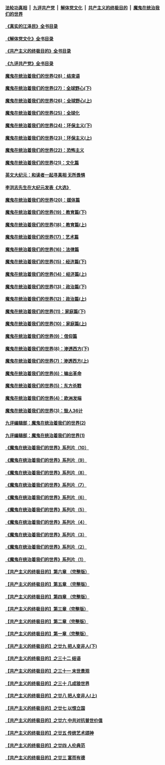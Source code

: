 ####  [法轮功真相](../../../../basic/blob/master/README.md?t=06092202) &nbsp;|&nbsp; [九评共产党](../../../../9ping.md/blob/master/README.md?t=06092202) &nbsp;|&nbsp; [解体党文化](../../../../jtdwh.md/blob/master/README.md?t=06092202)  &nbsp;|&nbsp; [共产主义的终极目的](../../../../gczydzjmd.md/blob/master/README.md?t=06092202) &nbsp;|&nbsp; [魔鬼在统治我们的世界](../../../../mgztzwmdsj.md/blob/master/README.md?t=06092202) 

#### [《真实的江泽民》全书目录](../pages/nsc422/n13721399.md?t=06092202) 

#### [《解体党文化》全书目录](../pages/nsc422/n13721157.md?t=06092202) 

#### [《共产主义的终极目的》全书目录](../pages/nsc422/n13721048.md?t=06092202) 

#### [《九评共产党》全书目录](../pages/nsc422/n13708085.md?t=06092202) 

#### [魔鬼在统治着我们的世界(28)：结束语](../pages/nsc422/n10936246.md?t=06092202) 

#### [魔鬼在统治着我们的世界(27)：全球野心(下)](../pages/nsc422/n10928319.md?t=06092202) 

#### [魔鬼在统治着我们的世界(26)：全球野心(上)](../pages/nsc422/n10900318.md?t=06092202) 

#### [魔鬼在统治着我们的世界(25)：全球化](../pages/nsc422/n10788205.md?t=06092202) 

#### [魔鬼在统治着我们的世界(24)：环保主义(下)](../pages/nsc422/n10695307.md?t=06092202) 

#### [魔鬼在统治着我们的世界(23)：环保主义(上)](../pages/nsc422/n10688613.md?t=06092202) 

#### [魔鬼在统治着我们的世界(22)：恐怖主义](../pages/nsc422/n10614727.md?t=06092202) 

#### [魔鬼在统治着我们的世界(21)：文化篇](../pages/nsc422/n10597706.md?t=06092202) 

#### [英文大纪元：和读者一起寻真相 无所畏惧](../pages/nsc422/n12542027.md?t=06092202) 

#### [李洪志先生在大纪元发表《大选》](../pages/nsc422/n12534746.md?t=06092202) 

#### [魔鬼在统治着我们的世界(20)：媒体篇](../pages/nsc422/n10586579.md?t=06092202) 

#### [魔鬼在统治着我们的世界(19)：教育篇(下)](../pages/nsc422/n10564808.md?t=06092202) 

#### [魔鬼在统治着我们的世界(18)：教育篇(上)](../pages/nsc422/n10526970.md?t=06092202) 

#### [魔鬼在统治着我们的世界(17)：艺术篇](../pages/nsc422/n10499093.md?t=06092202) 

#### [魔鬼在统治着我们的世界(16)：法律篇](../pages/nsc422/n10485969.md?t=06092202) 

#### [魔鬼在统治着我们的世界(15)：经济篇(下)](../pages/nsc422/n10469975.md?t=06092202) 

#### [魔鬼在统治着我们的世界(14)：经济篇(上)](../pages/nsc422/n10457370.md?t=06092202) 

#### [魔鬼在统治着我们的世界(13)：政治篇(下)](../pages/nsc422/n10448270.md?t=06092202) 

#### [魔鬼在统治着我们的世界(12)：政治篇(上)](../pages/nsc422/n10444576.md?t=06092202) 

#### [魔鬼在统治着我们的世界(11)：家庭篇(下)](../pages/nsc422/n10440961.md?t=06092202) 

#### [魔鬼在统治着我们的世界(10)：家庭篇(上)](../pages/nsc422/n10435448.md?t=06092202) 

#### [魔鬼在统治着我们的世界(9)：信仰篇](../pages/nsc422/n10432159.md?t=06092202) 

#### [魔鬼在统治着我们的世界(8)：渗透西方(下)](../pages/nsc422/n10429603.md?t=06092202) 

#### [魔鬼在统治着我们的世界(7)：渗透西方(上)](../pages/nsc422/n10426013.md?t=06092202) 

#### [魔鬼在统治着我们的世界(6)：输出革命](../pages/nsc422/n10421536.md?t=06092202) 

#### [魔鬼在统治着我们的世界(5)：东方杀戮](../pages/nsc422/n10417707.md?t=06092202) 

#### [魔鬼在统治着我们的世界(4)：欧洲发端](../pages/nsc422/n10414890.md?t=06092202) 

#### [魔鬼在统治着我们的世界(3)：毁人36计](../pages/nsc422/n10411583.md?t=06092202) 

#### [九评编辑部：魔鬼在统治着我们的世界(2)](../pages/nsc422/n10410036.md?t=06092202) 

#### [九评编辑部：魔鬼在统治着我们的世界(1)](../pages/nsc422/n10406825.md?t=06092202) 

#### [《魔鬼在统治着我们的世界》系列片（10）](../pages/nsc422/n12292670.md?t=06092202) 

#### [《魔鬼在统治着我们的世界》系列片（9）](../pages/nsc422/n12290859.md?t=06092202) 

#### [《魔鬼在统治着我们的世界》系列片（8）](../pages/nsc422/n12287445.md?t=06092202) 

#### [《魔鬼在统治着我们的世界》系列片（7）](../pages/nsc422/n12283425.md?t=06092202) 

#### [《魔鬼在统治着我们的世界》系列片（6）](../pages/nsc422/n12282314.md?t=06092202) 

#### [《魔鬼在统治着我们的世界》系列片（5）](../pages/nsc422/n12281419.md?t=06092202) 

#### [《魔鬼在统治着我们的世界》系列片（4）](../pages/nsc422/n12274024.md?t=06092202) 

#### [《魔鬼在统治着我们的世界》系列片（3）](../pages/nsc422/n12271322.md?t=06092202) 

#### [《魔鬼在统治着我们的世界》系列片（2）](../pages/nsc422/n12269049.md?t=06092202) 

#### [《魔鬼在统治着我们的世界》系列片（1）](../pages/nsc422/n12267575.md?t=06092202) 

#### [【共产主义的终极目的】第六章 （完整版）](../pages/nsc422/n11428913.md?t=06092202) 

#### [【共产主义的终极目的】第五章 （完整版）](../pages/nsc422/n11428912.md?t=06092202) 

#### [【共产主义的终极目的】第四章 （完整版）](../pages/nsc422/n11428907.md?t=06092202) 

#### [【共产主义的终极目的】第三章（完整版）](../pages/nsc422/n11428848.md?t=06092202) 

#### [【共产主义的终极目的】第二章（完整版）](../pages/nsc422/n11428831.md?t=06092202) 

#### [【共产主义的终极目的】第一章（完整版）](../pages/nsc422/n11417651.md?t=06092202) 

#### [【共产主义的终极目的】之廿九 把人变非人(下)](../pages/nsc422/n11344140.md?t=06092202) 

#### [【共产主义的终极目的】之三十二 结语](../pages/nsc422/n11360535.md?t=06092202) 

#### [【共产主义的终极目的】之三十一 末世景观](../pages/nsc422/n11351129.md?t=06092202) 

#### [【共产主义的终极目的】之三十 几成狼世界](../pages/nsc422/n11348280.md?t=06092202) 

#### [【共产主义的终极目的】之廿八 把人变非人(上)](../pages/nsc422/n11340492.md?t=06092202) 

#### [【共产主义的终极目的】之廿七 以恨立国](../pages/nsc422/n11336944.md?t=06092202) 

#### [【共产主义的终极目的】之廿六 中共对抗普世价值](../pages/nsc422/n11324785.md?t=06092202) 

#### [【共产主义的终极目的】之廿五 传统艺术颂神](../pages/nsc422/n11296396.md?t=06092202) 

#### [【共产主义的终极目的】之廿四 人伦典范](../pages/nsc422/n11296397.md?t=06092202) 

#### [【共产主义的终极目的】之廿三 富而有德](../pages/nsc422/n11283598.md?t=06092202) 

